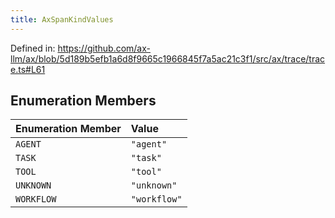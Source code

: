 ```yaml
---
title: AxSpanKindValues
---
```


Defined in: https://github.com/ax-llm/ax/blob/5d189b5efb1a6d8f9665c1966845f7a5ac21c3f1/src/ax/trace/trace.ts#L61

## Enumeration Members

| Enumeration Member | Value |
| :------ | :------ |
| <a id="AGENT"></a> `AGENT` | `"agent"` |
| <a id="TASK"></a> `TASK` | `"task"` |
| <a id="TOOL"></a> `TOOL` | `"tool"` |
| <a id="UNKNOWN"></a> `UNKNOWN` | `"unknown"` |
| <a id="WORKFLOW"></a> `WORKFLOW` | `"workflow"` |
